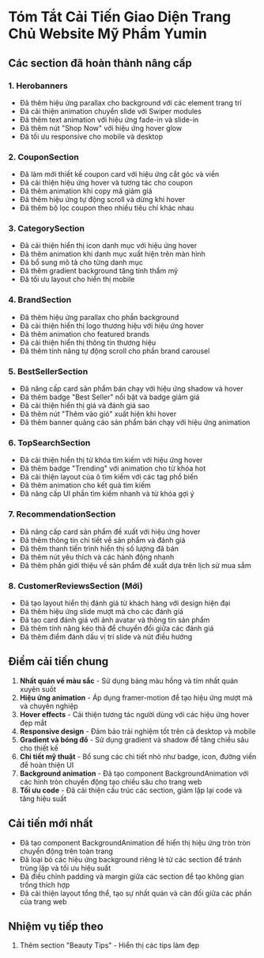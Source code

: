 # Tóm Tắt Cải Tiến Giao Diện Trang Chủ Website Mỹ Phẩm Yumin

## Các section đã hoàn thành nâng cấp

### 1. Herobanners
- Đã thêm hiệu ứng parallax cho background với các element trang trí
- Đã cải thiện animation chuyển slide với Swiper modules
- Đã thêm text animation với hiệu ứng fade-in và slide-in
- Đã thêm nút "Shop Now" với hiệu ứng hover glow
- Đã tối ưu responsive cho mobile và desktop

### 2. CouponSection
- Đã làm mới thiết kế coupon card với hiệu ứng cắt góc và viền
- Đã cải thiện hiệu ứng hover và tương tác cho coupon
- Đã thêm animation khi copy mã giảm giá
- Đã thêm hiệu ứng tự động scroll và dừng khi hover
- Đã thêm bộ lọc coupon theo nhiều tiêu chí khác nhau

### 3. CategorySection
- Đã cải thiện hiển thị icon danh mục với hiệu ứng hover
- Đã thêm animation khi danh mục xuất hiện trên màn hình
- Đã bổ sung mô tả cho từng danh mục
- Đã thêm gradient background tăng tính thẩm mỹ
- Đã tối ưu layout cho hiển thị mobile

### 4. BrandSection
- Đã thêm hiệu ứng parallax cho phần background
- Đã cải thiện hiển thị logo thương hiệu với hiệu ứng hover
- Đã thêm animation cho featured brands
- Đã cải thiện hiển thị thông tin thương hiệu
- Đã thêm tính năng tự động scroll cho phần brand carousel

### 5. BestSellerSection
- Đã nâng cấp card sản phẩm bán chạy với hiệu ứng shadow và hover
- Đã thêm badge "Best Seller" nổi bật và badge giảm giá
- Đã cải thiện hiển thị giá và đánh giá sao
- Đã thêm nút "Thêm vào giỏ" xuất hiện khi hover
- Đã thêm banner quảng cáo sản phẩm bán chạy với hiệu ứng animation

### 6. TopSearchSection
- Đã cải thiện hiển thị từ khóa tìm kiếm với hiệu ứng hover
- Đã thêm badge "Trending" với animation cho từ khóa hot
- Đã cải thiện layout của ô tìm kiếm với các tag phổ biến
- Đã thêm animation cho kết quả tìm kiếm
- Đã nâng cấp UI phần tìm kiếm nhanh và từ khóa gợi ý

### 7. RecommendationSection
- Đã nâng cấp card sản phẩm đề xuất với hiệu ứng hover
- Đã thêm thông tin chi tiết về sản phẩm và đánh giá
- Đã thêm thanh tiến trình hiển thị số lượng đã bán
- Đã thêm nút yêu thích và các hành động nhanh
- Đã thêm phần giới thiệu về sản phẩm đề xuất dựa trên lịch sử mua sắm

### 8. CustomerReviewsSection (Mới)
- Đã tạo layout hiển thị đánh giá từ khách hàng với design hiện đại
- Đã thêm hiệu ứng slide mượt mà cho các đánh giá
- Đã tạo card đánh giá với ảnh avatar và thông tin sản phẩm
- Đã thêm tính năng kéo thả để chuyển đổi giữa các đánh giá
- Đã thêm điểm đánh dấu vị trí slide và nút điều hướng

## Điểm cải tiến chung
1. **Nhất quán về màu sắc** - Sử dụng bảng màu hồng và tím nhất quán xuyên suốt
2. **Hiệu ứng animation** - Áp dụng framer-motion để tạo hiệu ứng mượt mà và chuyên nghiệp
3. **Hover effects** - Cải thiện tương tác người dùng với các hiệu ứng hover đẹp mắt
4. **Responsive design** - Đảm bảo trải nghiệm tốt trên cả desktop và mobile
5. **Gradient và bóng đổ** - Sử dụng gradient và shadow để tăng chiều sâu cho thiết kế
6. **Chi tiết mỹ thuật** - Bổ sung các chi tiết nhỏ như badge, icon, đường viền để hoàn thiện UI
7. **Background animation** - Đã tạo component BackgroundAnimation với các hình tròn chuyển động tạo chiều sâu cho trang web
8. **Tối ưu code** - Đã cải thiện cấu trúc các section, giảm lặp lại code và tăng hiệu suất

## Cải tiến mới nhất
- Đã tạo component BackgroundAnimation để hiển thị hiệu ứng tròn tròn chuyển động trên toàn trang
- Đã loại bỏ các hiệu ứng background riêng lẻ từ các section để tránh trùng lặp và tối ưu hiệu suất
- Đã điều chỉnh padding và margin giữa các section để tạo không gian trống thích hợp
- Đã cải thiện layout tổng thể, tạo sự nhất quán và cân đối giữa các phần của trang web

## Nhiệm vụ tiếp theo
1. Thêm section "Beauty Tips" - Hiển thị các tips làm đẹp 